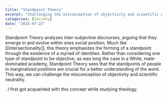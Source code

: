 ```yaml
---
title: "Standpoint Theory" 
excerpt: "Challenging the misconception of objectivity and scientific neutrality."
categories: [Society]
date: "2015-07-23"
---
```

Standpoint Theory analyzes inter-subjective discourses, arguing that they emerge in and evolve within ones social position. Much like [[Intersectionality]], this theory emphasizes the forming of a standpoint through the existence of a myriad of identities. Rather than considering one type of standpoint to be objective, as was long the case in a White, male-dominated academy, Standpoint Theory sees that the standpoints of people in marginalized positions are crucial for a better understanding of the word. This way, we can challenge the misconception of objectivity and scientific neutrality. 

. I first got acquainted with this concept while studying theology.